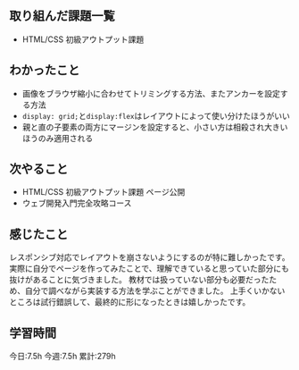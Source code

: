 ## 取り組んだ課題一覧
- HTML/CSS 初級アウトプット課題

	
## わかったこと
- 画像をブラウザ縮小に合わせてトリミングする方法、またアンカーを設定する方法
- `display: grid;`と`display:flex`はレイアウトによって使い分けたほうがいい
- 親と直の子要素の両方にマージンを設定すると、小さい方は相殺され大きいほうのみ適用される


## 次やること
- HTML/CSS 初級アウトプット課題 ページ公開
- ウェブ開発入門完全攻略コース
	
## 感じたこと
レスポンシブ対応でレイアウトを崩さないようにするのが特に難しかったです。
実際に自分でページを作ってみたことで、理解できていると思っていた部分にも抜けがあることに気づきました。
教材では扱っていない部分も必要だったため、自分で調べながら実装する方法を学ぶことができました。
上手くいかないところは試行錯誤して、最終的に形になったときは嬉しかったです。


## 学習時間
今日:7.5h
今週:7.5h 
累計:279h